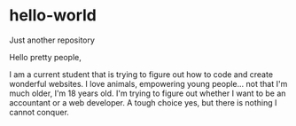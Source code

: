 # hello-world
Just another repository

Hello pretty people,

I am a current student that is trying to figure out how to code and create wonderful websites. I love animals, empowering young people... not that I'm much older, I'm 18 years old. I'm trying to figure out whether I want to be an accountant or a web developer. A tough choice yes, but there is nothing I cannot conquer.
